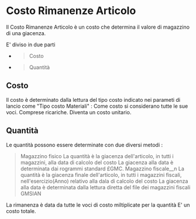 # Costo Rimanenze Articolo

Il Costo Rimanenze Articolo è un costo che determina il valore di magazzino di una giacenza.

E' diviso in due parti
-  >Costo
-  >Quantità

## Costo
Il costo è determinato dalla lettura del tipo costo indicato nei parameti di lancio come "Tipo costo Materiali"  : 
Come costo si considerano tutte le sue voci. Comprese ricariche. Diventa un costo unitario.

## Quantità
Le quantità possono essere determinate con due diversi metodi : 
>Magazzino fisico
La quantità è la giacenza dell'articolo, in tutti i magazzini, alla data di calcolo del costo
La giacenza alla data è determinata dai rogrammi standard £GMC.
>Magazzino fiscale__n
La quantità è la giacenza finale dell'articolo, in tutti i magazzini fiscali, nell'esercizio(Anno) relativo alla dala di calcolo del costo
La giacenza alla data è determinata dalla lettura diretta del file dei magazzini fiscali GMSIAN

La rimanenza è data da tutte le voci di costo miltiplicate per la quantità
E' un costo totale.
